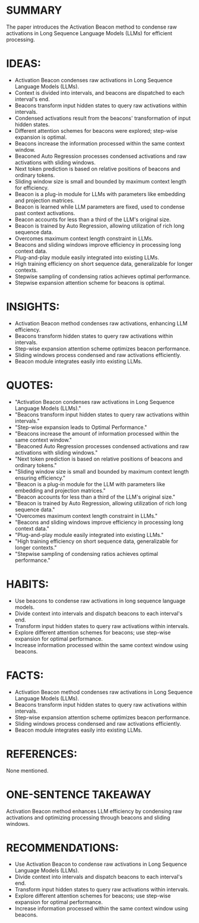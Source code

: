 # SUMMARY
The paper introduces the Activation Beacon method to condense raw activations in Long Sequence Language Models (LLMs) for efficient processing.

# IDEAS:
- Activation Beacon condenses raw activations in Long Sequence Language Models (LLMs).
- Context is divided into intervals, and beacons are dispatched to each interval's end.
- Beacons transform input hidden states to query raw activations within intervals.
- Condensed activations result from the beacons' transformation of input hidden states.
- Different attention schemes for beacons were explored; step-wise expansion is optimal.
- Beacons increase the information processed within the same context window.
- Beaconed Auto Regression processes condensed activations and raw activations with sliding windows.
- Next token prediction is based on relative positions of beacons and ordinary tokens.
- Sliding window size is small and bounded by maximum context length for efficiency.
- Beacon is a plug-in module for LLMs with parameters like embedding and projection matrices.
- Beacon is learned while LLM parameters are fixed, used to condense past context activations.
- Beacon accounts for less than a third of the LLM's original size.
- Beacon is trained by Auto Regression, allowing utilization of rich long sequence data.
- Overcomes maximum context length constraint in LLMs.
- Beacons and sliding windows improve efficiency in processing long context data.
- Plug-and-play module easily integrated into existing LLMs.
- High training efficiency on short sequence data, generalizable for longer contexts.
- Stepwise sampling of condensing ratios achieves optimal performance.
- Stepwise expansion attention scheme for beacons is optimal.

# INSIGHTS:
- Activation Beacon method condenses raw activations, enhancing LLM efficiency.
- Beacons transform hidden states to query raw activations within intervals.
- Step-wise expansion attention scheme optimizes beacon performance.
- Sliding windows process condensed and raw activations efficiently.
- Beacon module integrates easily into existing LLMs.

# QUOTES:
- "Activation Beacon condenses raw activations in Long Sequence Language Models (LLMs)."
- "Beacons transform input hidden states to query raw activations within intervals."
- "Step-wise expansion leads to Optimal Performance."
- "Beacons increase the amount of information processed within the same context window."
- "Beaconed Auto Regression processes condensed activations and raw activations with sliding windows."
- "Next token prediction is based on relative positions of beacons and ordinary tokens."
- "Sliding window size is small and bounded by maximum context length ensuring efficiency."
- "Beacon is a plug-in module for the LLM with parameters like embedding and projection matrices."
- "Beacon accounts for less than a third of the LLM's original size."
- "Beacon is trained by Auto Regression, allowing utilization of rich long sequence data."
- "Overcomes maximum context length constraint in LLMs."
- "Beacons and sliding windows improve efficiency in processing long context data."
- "Plug-and-play module easily integrated into existing LLMs."
- "High training efficiency on short sequence data, generalizable for longer contexts."
- "Stepwise sampling of condensing ratios achieves optimal performance."

# HABITS:
- Use beacons to condense raw activations in long sequence language models.
- Divide context into intervals and dispatch beacons to each interval's end.
- Transform input hidden states to query raw activations within intervals.
- Explore different attention schemes for beacons; use step-wise expansion for optimal performance.
- Increase information processed within the same context window using beacons.

# FACTS:
- Activation Beacon method condenses raw activations in Long Sequence Language Models (LLMs).
- Beacons transform input hidden states to query raw activations within intervals.
- Step-wise expansion attention scheme optimizes beacon performance.
- Sliding windows process condensed and raw activations efficiently.
- Beacon module integrates easily into existing LLMs.

# REFERENCES:
None mentioned.

# ONE-SENTENCE TAKEAWAY
Activation Beacon method enhances LLM efficiency by condensing raw activations and optimizing processing through beacons and sliding windows.

# RECOMMENDATIONS:
- Use Activation Beacon to condense raw activations in Long Sequence Language Models (LLMs).
- Divide context into intervals and dispatch beacons to each interval's end.
- Transform input hidden states to query raw activations within intervals.
- Explore different attention schemes for beacons; use step-wise expansion for optimal performance.
- Increase information processed within the same context window using beacons.
